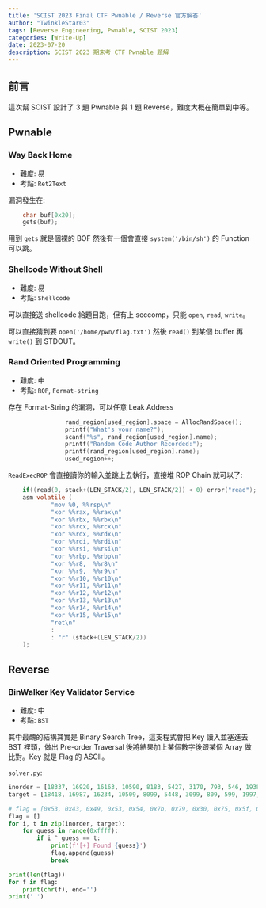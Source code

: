 ```yaml
---
title: 'SCIST 2023 Final CTF Pwnable / Reverse 官方解答'
author: "TwinkleStar03"
tags: [Reverse Engineering, Pwnable, SCIST 2023]
categories: [Write-Up]
date: 2023-07-20
description: SCIST 2023 期末考 CTF Pwnable 題解
---
```



## 前言
這次幫 SCIST 設計了 3 題 Pwnable 與 1 題 Reverse，難度大概在簡單到中等。

## Pwnable
### Way Back Home
- 難度: 易
- 考點: `Ret2Text`

漏洞發生在:
```c
    char buf[0x20];
    gets(buf);
```

用到 `gets` 就是個裸的 BOF 然後有一個會直接 `system('/bin/sh')` 的 Function 可以跳。

### Shellcode Without Shell
- 難度: 易
- 考點: `Shellcode`

可以直接送 shellcode 給題目跑，但有上 seccomp，只能 `open`, `read`, `write`。

可以直接猜到要 `open('/home/pwn/flag.txt')` 然後 `read()` 到某個 buffer 再 `write()` 到 STDOUT。

### Rand Oriented Programming
- 難度: 中
- 考點: `ROP`, `Format-string`

存在 Format-String 的漏洞，可以任意 Leak Address
```c
                rand_region[used_region].space = AllocRandSpace();
                printf("What's your name?");
                scanf("%s", rand_region[used_region].name);
                printf("Random Code Author Recorded:");
                printf(rand_region[used_region].name);
                used_region++;
```

`ReadExecROP` 會直接讀你的輸入並跳上去執行，直接堆 ROP Chain 就可以了: 
```c
    if((read(0, stack+(LEN_STACK/2), LEN_STACK/2)) < 0) error("read");
    asm volatile (
            "mov %0, %%rsp\n"
            "xor %%rax, %%rax\n"
            "xor %%rbx, %%rbx\n"
            "xor %%rcx, %%rcx\n"
            "xor %%rdx, %%rdx\n"
            "xor %%rdi, %%rdi\n"
            "xor %%rsi, %%rsi\n"
            "xor %%rbp, %%rbp\n"
            "xor %%r8,  %%r8\n"
            "xor %%r9,  %%r9\n"
            "xor %%r10, %%r10\n"
            "xor %%r11, %%r11\n"
            "xor %%r12, %%r12\n"
            "xor %%r13, %%r13\n"
            "xor %%r14, %%r14\n"
            "xor %%r15, %%r15\n"
            "ret\n"
            :
            : "r" (stack+(LEN_STACK/2))
    );
```

## Reverse

### BinWalker Key Validator Service
- 難度: 中
- 考點: `BST`

其中最醜的結構其實是 Binary Search Tree，這支程式會把 Key 讀入並塞進去 BST 裡頭，做出 Pre-order Traversal 後將結果加上某個數字後跟某個 Array 做比對。Key 就是 Flag 的 ASCII。

`solver.py`:
```python
inorder = [18337, 16920, 16163, 10590, 8183, 5427, 3170, 793, 546, 1938, 2943, 3455, 3196, 4136, 6883, 6817, 6903, 8851, 8192, 8410, 11036, 10592, 12391, 14100, 13843, 12714, 17205, 18732, 18611, 19770, 19149, 19433, 19277, 20831, 19774, 31795, 22193, 21536, 21483, 23838, 22524, 22430, 22199, 22596, 23460, 30712, 27174, 24997, 23889, 23864, 25595, 25281, 26649, 26646, 28360, 30588, 28583, 31879]
target = [18418, 16987, 16234, 10509, 8099, 5448, 3099, 809, 599, 1997, 2868, 3345, 3148, 4191, 6844, 6851, 6814, 8957, 8289, 8360, 11109, 10559, 12308, 14119, 13938, 12760, 17270, 18756, 18668, 19790, 19135, 19418, 19326, 20736, 19722, 31837, 22229, 21631, 21378, 23920, 22476, 22508, 22227, 22561, 23510, 30631, 27218, 25047, 23909, 23886, 25502, 25267, 26730, 26658, 28324, 30557, 28634]

# flag = [0x53, 0x43, 0x49, 0x53, 0x54, 0x7b, 0x79, 0x30, 0x75, 0x5f, 0x4b, 0x6e, 0x30, 0x77, 0x5f, 0x62, 0x69, 0x6e, 0x61, 0x72, 0x79, 0x5f, 0x73, 0x33, 0x61, 0x72, 0x43, 0x68, 0x5f, 0x74, 0x72, 0x33, 0x33, 0x5f, 0x34, 0x6e, 0x64, 0x5f, 0x69, 0x6e, 0x30, 0x72, 0x64, 0x65, 0x72, 0x5f, 0x74, 0x72, 0x34, 0x76, 0x65, 0x72, 0x73, 0x34, 0x6c, 0x21, 0x7d]
flag = []
for i, t in zip(inorder, target):
    for guess in range(0xffff):
        if i ^ guess == t:
            print(f'[+] Found {guess}')
            flag.append(guess)
            break

print(len(flag))
for f in flag:
    print(chr(f), end='')
print(' ')
```